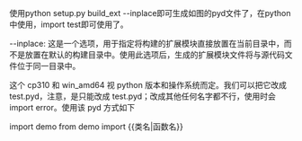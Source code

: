 使用python setup.py build_ext --inplace即可生成如图的pyd文件了，在python中使用，import test即可使用了。



--inplace: 这是一个选项，用于指定将构建的扩展模块直接放置在当前目录中，而不是放置在默认的构建目录中。使用此选项后，生成的扩展模块文件将与源代码文件位于同一目录中。




这个 cp310 和 win_amd64 视 python 版本和操作系统而定。我们可以把它改成 test.pyd，注意，是只能改成 test.pyd；改成其他任何名字都不行，使用时会 import error。使用该 pyd 方式如下

import demo
from demo import {{类名|函数名}}



